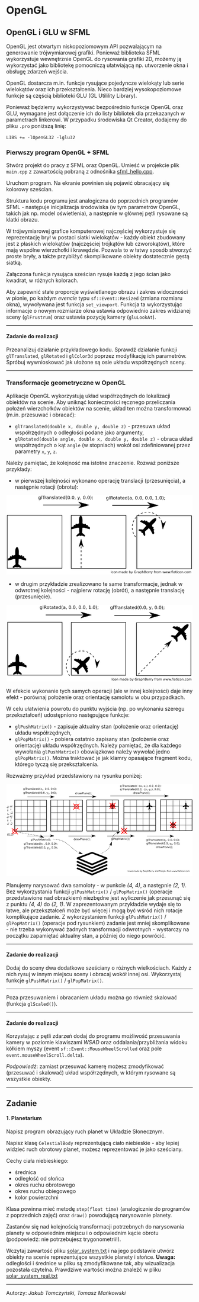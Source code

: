 OpenGL
=============

OpenGL i GLU w SFML
-------------------------------------------
OpenGL jest otwartym niskopoziomowym API pozwalającym na generowanie trójwymiarowej grafiki. Ponieważ biblioteka SFML wykorzystuje wewnętrznie OpenGL do rysowania grafiki 2D, możemy ją wykorzystać jako bibliotekę pomocniczą ułatwiającą np. utworzenie okna i obsługę zdarzeń wejścia.

OpenGL dostarcza m.in. funkcje rysujące pojedyncze wielokąty lub serie wielokątów oraz ich przekształcenia. Nieco bardziej wysokopoziomowe funkcje są częścią biblioteki GLU (GL Utilility Library).

Ponieważ będziemy wykorzystywać bezpośrednio funkcje OpenGL oraz GLU, wymagane jest dołączenie ich do listy bibliotek dla przekazanych w parametrach linkerowi. W przypadku środowiska Qt Creator, dodajemy do pliku `.pro` poniższą linię:

```
LIBS += -lOpenGL32 -lglu32
```

### Pierwszy program OpenGL + SFML

Stwórz projekt do pracy z SFML oraz OpenGL. Umieść w projekcie plik `main.cpp` z zawartością pobraną z odnośnika [sfml_hello.cpp](../resources/sfml_opengl.cpp).

Uruchom program. Na ekranie powinien się pojawić obracający się kolorowy sześcian.

Struktura kodu programu jest analogiczna do poprzednich programów SFML - następuje inicjalizacja środowiska (w tym parametrów OpenGL, takich jak np. model oświetlenia), a następnie w głównej pętli rysowane są klatki obrazu.

W trójwymiarowej grafice komputerowej najczęściej wykorzystuje się reprezentację brył w postaci siatki wielokątów - każdy obiekt zbudowany jest z płaskich wielokątów (najczęściej trójkątów lub czworokątów), które mają wspólne wierzchołki i krawędzie. Pozwala to w łatwy sposób stworzyć proste bryły, a także przybliżyć skomplikowane obiekty dostatecznie gęstą siatką.

Załączona funkcja rysująca sześcian rysuje każdą z jego ścian jako kwadrat, w różnych kolorach.

Aby zapewnić stałe proporcje wyświetlanego obrazu i zakres widoczności w pionie, po każdym *evencie* typu `sf::Event::Resized` (zmiana rozmiaru okna), wywoływana jest funkcja `set_viewport`. Funkcja ta wykorzystując informacje o nowym rozmiarze okna ustawia odpowiednio zakres widzianej sceny (`glFrustrum`) oraz ustawia pozycję kamery (`gluLookAt`).

---
#### Zadanie do realizacji
Przeanalizuj działanie przykładowego kodu. Sprawdź działanie funkcji `glTranslated`, `glRotated` i `glColor3d` poprzez modyfikację ich parametrów. Spróbuj wywnioskować jak ułożone są osie układu współrzędnych sceny. 

---

### Transformacje geometryczne w OpenGL

Aplikacje OpenGL wykorzystują układ współrzędnych do lokalizacji obiektów na scenie. Aby uniknąć konieczności ręcznego przeliczania położeń wierzchołków obiektów na scenie, układ ten można transformować (m.in. przesuwać i obracać):
* `glTranslated(double x, double y, double z)` - przesuwa układ współrzędnych o odległości podane jako argumenty,
* `glRotated(double angle, double x, double y, double z)` - obraca układ współrzędnych o kąt `angle` (w stopniach) wokół osi zdefiniowanej przez parametry `x`, `y`, `z`.

Należy pamiętać, że kolejność ma istotne znaczenie. Rozważ poniższe przykłady:

* w pierwszej kolejności wykonano operację translacji (przesunięcia), a następnie rotacji (obrotu):

![Translation then rotation](../images/lab_07_translation_rotation.png)

* w drugim przykładzie zrealizowano te same transformacje, jednak w odwrotnej kolejności - najpierw rotację (obrót), a następnie translację (przesunięcie).

![Rotation then translation](../images/lab_07_rotation_translation.png)

W efekcie wykonanie tych samych operacji (ale w innej kolejności) daje inny efekt - porównaj położenie oraz orientację samolotu w obu przypadkach.

W celu ułatwienia powrotu do punktu wyjścia (np. po wykonaniu szeregu przekształceń) udostępniono następujące funkcje:
* `glPushMatrix()` - zapisuje aktualny stan (położenie oraz orientację) układu współrzędnych,
* `glPopMatrix()` - pobiera ostatnio zapisany stan (położenie oraz orientację) układu współrzędnych.
Należy pamiętać, że dla każdego wywołania `glPushMatrix()` obowiązkowo należy wywołać jedno `glPopMatrix()`. Można traktować je jak klamry opasające fragment kodu, którego tyczą się przekształcenia.

Rozważmy przykład przedstawiony na rysunku poniżej:

![Rotation then translation](../images/lab_07_push_pop.png)

Planujemy narysować dwa samoloty - w punkcie *(4, 4)*, a następnie *(2, 1)*. Bez wykorzystania funkcji `glPushMatrix()` / `glPopMatrix()` (operacje przedstawione nad obrazkiem) niezbędne jest wyliczenie jak przesunąć się z punktu *(4, 4)* do *(2, 1)*. W zaprezentowanym przykładzie wydaje się to łatwe, ale przekształceń może być więcej i mogą być wśród nich rotacje komplikujące zadanie.
Z wykorzystaniem funkcji `glPushMatrix()` / `glPopMatrix()` (operacje pod rysunkiem) zadanie jest mniej skomplikowane - nie trzeba wykonywać żadnych transformacji odwrotnych - wystarczy na początku zapamiętać aktualny stan, a później do niego powrócić.

---
#### Zadanie do realizacji
Dodaj do sceny dwa dodatkowe sześciany o różnych wielkościach. Każdy z nich rysuj w innym miejscu sceny i obracaj wokół innej osi. Wykorzystaj funkcje `glPushMatrix()` / `glPopMatrix()`.

---

Poza przesuwaniem i obracaniem układu można go również skalować (funkcja `glScaled()`).

---
#### Zadanie do realizacji
Korzystając z pętli zdarzeń dodaj do programu możliwość przesuwania kamery w poziomie klawiszami *WSAD* oraz oddalania/przybliżania widoku kółkiem myszy (event `sf::Event::MouseWheelScrolled` oraz pole `event.mouseWheelScroll.delta`).

*Podpowiedź*: zamiast przesuwać kamerę możesz zmodyfikować (przesuwać i skalować) układ współrzędnych, w którym rysowane są wszystkie obiekty.

---


Zadanie
-----------
#### 1. Planetarium

Napisz program obrazujący ruch planet w Układzie Słonecznym.

Napisz klasę `CelestialBody` reprezentującą ciało niebieskie - aby lepiej widzieć ruch obrotowy planet, możesz reprezentować je jako sześciany.

Cechy ciała niebieskiego:

* średnica
* odległość od słońca
* okres ruchu obrotowego
* okres ruchu obiegowego
* kolor powierzchni

Klasa powinna mieć metodę `step(float time)` (analogicznie do programów z poprzednich zajęć) oraz `draw()` powodującą narysowanie planety.

Zastanów się nad kolejnością transformacji potrzebnych do narysowania planety w odpowiednim miejscu i o odpowiednim kącie obrotu (podpowiedź: nie potrzebujesz trygonometrii!).

Wczytaj zawartość pliku [solar_system.txt](../resources/solar_system.txt) i na jego podstawie utwórz obiekty na scenie reprezentujące wszystkie planety i słońce. **Uwaga:** odległości i średnice w pliku są zmodyfikowane tak, aby wizualizacja pozostała czytelna. Prawdziwe wartości można znaleźć w pliku [solar_system_real.txt](../resources/solar_system_real.txt)



***
Autorzy: *Jakub Tomczyński*, *Tomasz Mańkowski*
